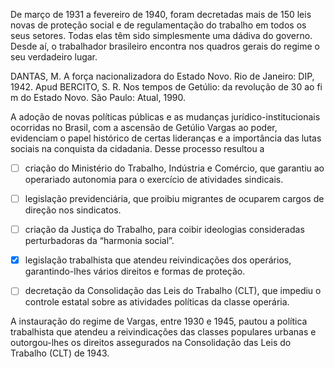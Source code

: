 

De março de 1931 a fevereiro de 1940, foram decretadas mais de 150 leis novas de proteção social e de regulamentação do trabalho em todos os seus setores. Todas elas têm sido simplesmente uma dádiva do governo. Desde aí, o trabalhador brasileiro encontra nos quadros gerais do regime o seu verdadeiro lugar.

DANTAS, M. A força nacionalizadora do Estado Novo. Rio de Janeiro: DIP, 1942. Apud BERCITO, S. R. Nos tempos de Getúlio: da revolução de 30 ao fi m do Estado Novo. São Paulo: Atual, 1990.

A adoção de novas políticas públicas e as mudanças jurídico-institucionais ocorridas no Brasil, com a ascensão de Getúlio Vargas ao poder, evidenciam o papel histórico de certas lideranças e a importância das lutas sociais na conquista da cidadania. Desse processo resultou a



- [ ] criação do Ministério do Trabalho, Indústria e Comércio, que garantiu ao operariado autonomia para o exercício de atividades sindicais.
- [ ] legislação previdenciária, que proibiu migrantes de ocuparem cargos de direção nos sindicatos.
- [ ] criação da Justiça do Trabalho, para coibir ideologias consideradas perturbadoras da “harmonia social”.
- [x] legislação trabalhista que atendeu reivindicações dos operários, garantindo-lhes vários direitos e formas de proteção.
- [ ] decretação da Consolidação das Leis do Trabalho (CLT), que impediu o controle estatal sobre as atividades políticas da classe operária.


A instauração do regime de Vargas, entre 1930 e 1945, pautou a política trabalhista que atendeu a reivindicações das classes populares urbanas e outorgou-lhes os direitos assegurados na Consolidação das Leis do Trabalho (CLT) de 1943.

        